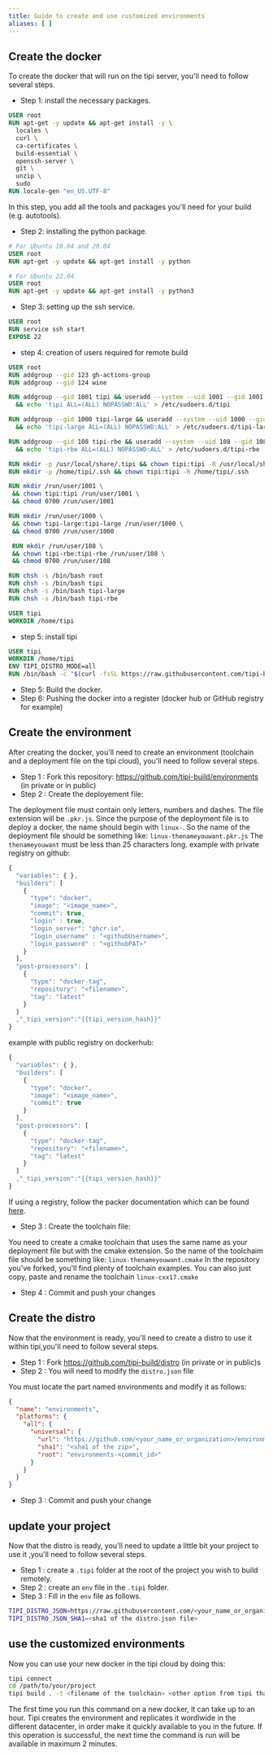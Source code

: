 ```yaml
---
title: Guide to create and use customized environments
aliases: [ ]
---
```


## Create the docker

To create the docker that will run on the tipi server, you'll need to follow several steps.

- Step 1: install the necessary packages.

```dockerfile
USER root
RUN apt-get -y update && apt-get install -y \
  locales \
  curl \
  ca-certificates \
  build-essential \
  openssh-server \
  git \
  unzip \
  sudo
RUN locale-gen "en_US.UTF-8"
```

  In this step, you add all the tools and packages you'll need for your build (e.g. autotools).

- Step 2: installing the python package.

```dockerfile
# For Ubuntu 18.04 and 20.04
USER root
RUN apt-get -y update && apt-get install -y python 

# For Ubuntu 22.04
USER root
RUN apt-get -y update && apt-get install -y python3 
```

- Step 3: setting up the ssh service.

 ```dockerfile
USER root
RUN service ssh start
EXPOSE 22
```

- step 4: creation of users required for remote build

```dockerfile
USER root
RUN addgroup --gid 123 gh-actions-group
RUN addgroup --gid 124 wine

RUN addgroup --gid 1001 tipi && useradd --system --uid 1001 --gid 1001 -G gh-actions-group,wine,sudo --create-home --home-dir /home/tipi tipi \
  && echo 'tipi ALL=(ALL) NOPASSWD:ALL' > /etc/sudoers.d/tipi

RUN addgroup --gid 1000 tipi-large && useradd --system --uid 1000 --gid 1000 -G gh-actions-group,wine,sudo --create-home --home-dir /home/tipi-large tipi-large \
  && echo 'tipi-large ALL=(ALL) NOPASSWD:ALL' > /etc/sudoers.d/tipi-large

RUN addgroup --gid 108 tipi-rbe && useradd --system --uid 108 --gid 108 -G gh-actions-group,wine,sudo --create-home --home-dir /home/tipi-rbe tipi-rbe \
  && echo 'tipi-rbe ALL=(ALL) NOPASSWD:ALL' > /etc/sudoers.d/tipi-rbe

RUN mkdir -p /usr/local/share/.tipi && chown tipi:tipi -R /usr/local/share/.tipi
RUN mkdir -p /home/tipi/.ssh && chown tipi:tipi -R /home/tipi/.ssh

RUN mkdir /run/user/1001 \
 && chown tipi:tipi /run/user/1001 \
 && chmod 0700 /run/user/1001

RUN mkdir /run/user/1000 \
 && chown tipi-large:tipi-large /run/user/1000 \
 && chmod 0700 /run/user/1000

 RUN mkdir /run/user/108 \
 && chown tipi-rbe:tipi-rbe /run/user/108 \
 && chmod 0700 /run/user/108

RUN chsh -s /bin/bash root
RUN chsh -s /bin/bash tipi
RUN chsh -s /bin/bash tipi-large
RUN chsh -s /bin/bash tipi-rbe

USER tipi
WORKDIR /home/tipi
```

- step 5: install tipi

```dockerfile
USER tipi
WORKDIR /home/tipi
ENV TIPI_DISTRO_MODE=all
RUN /bin/bash -c "$(curl -fsSL https://raw.githubusercontent.com/tipi-build/cli/master/install/install_for_macos_linux.sh"
```

- Step 5: Build the docker.
- Step 6: Pushing the docker into a register (docker hub or GitHub registry for example)

## Create the environment

After creating the docker, you'll need to create an environment (toolchain and a deployment file on the tipi cloud), you'll need to follow several steps.

- Step 1 : Fork this repository: https://github.com/tipi-build/environments (in private or in public)
- Step 2 : Create the deployement file:

The deployment file must contain only letters, numbers and dashes.
The file extension will be `.pkr.js`.
Since the purpose of the deployment file is to deploy a docker, the name should begin with `linux-`.
So the name of the deployment file should be something like: `linux-thenameyouwant.pkr.js`
The `thenameyouwant` must be less than 25 characters long.
example with private registry on github:

```js
{
  "variables": { },
  "builders": [
    {
      "type": "docker",
      "image": "<image_name>",
      "commit": true,
      "login" : true,
      "login_server": "ghcr.io",
      "login_username" : "<githubUsername>",
      "login_password" : "<githubPAT>"
    }
  ],
  "post-processors": [
    { 
      "type": "docker-tag",
      "repository": "<filename>",
      "tag": "latest"
    }
  ]
  ,"_tipi_version":"{{tipi_version_hash}}"
}
```

example with public registry on dockerhub:

```js
{
  "variables": { },
  "builders": [
    {
      "type": "docker",
      "image": "<image_name>",
      "commit": true
    }
  ],
  "post-processors": [
    { 
      "type": "docker-tag",
      "repository": "<filename>",
      "tag": "latest"
    }
  ]
  ,"_tipi_version":"{{tipi_version_hash}}"
}
```

If using a registry, follow the packer documentation which can be found [here](https://developer.hashicorp.com/packer/integrations/hashicorp/docker/latest/components/builder/docker).

- Step 3 : Create the toolchain file:

You need to create a cmake toolchain that uses the same name as your deployment file but with the cmake extension.
So the name of the toolchaim file should be something like: `linux-thenameyouwant.cmake`
In the repository you've forked, you'll find plenty of toolchain examples. You can also just copy, paste and rename the toolchain `linux-cxx17.cmake`

- Step 4 : Commit and push your changes

## Create the distro

Now that the environment is ready, you'll need to create a distro to use it within tipi,you'll need to follow several steps.

- Step 1 : Fork https://github.com/tipi-build/distro  (in private or in public)s
- Step 2 : You will need to modify the `distro.json` file

You must locate the part named environments and modify it as follows:

```json
{
  "name": "environments",
  "platforms": {
    "all": {
      "universal": {
        "url": "https://github.com/<your_name_or_organization>/environments/archive/<commit_id>.zip",
        "sha1": "<sha1 of the zip>",
        "root": "environments-<commit_id>"
      }
    }
  }
}
```

- Step 3 : Commit and push your change

## update your project

Now that the distro is ready, you'll need to update a little bit your project to use it ,you'll need to follow several steps.

- Step 1 : create a `.tipi` folder at the root of the project you wish to build remotely.
- Step 2 : create an `env` file in the `.tipi` folder.
- Step 3 : Fill in the `env` file as follows.

```bash
TIPI_DISTRO_JSON=https://raw.githubusercontent.com/<your_name_or_organization>/distro/<commit_id>/distro.json
TIPI_DISTRO_JSON_SHA1=<sha1 of the distro.json file>
```

## use the customized environments

Now you can use your new docker in the tipi cloud by doing this:

```bash
tipi connect
cd /path/to/your/project
tipi build . -t <filename of the toolchain> <other option from tipi that you want>
```

The first time you run this command on a new docker, it can take up to an hour.
Tipi creates the environment and replicates it wordlwide in the different datacenter, in order make it quickly available to you in the future.
If this operation is successful, the next time the command is run will be available in maximum 2 minutes.
